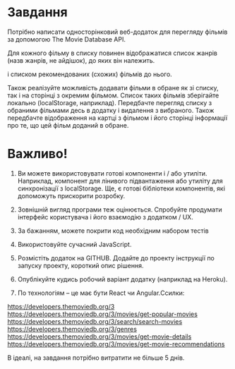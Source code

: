 # Завдання

Потрібно написати односторінковий веб-додаток для перегляду фільмів за допомогою The Movie Database API.

<!--// При запуску додатку, повинен відображатися список популярних фільмів з пагінацією або динамічним підвантаженням (на вибір). -->

<!--// Також на сторінці повинно бути поле для пошуку. Коли ти вводиш туди якийсь текст, повинні відобразитися фільми які йому  відповідають. -->

Для кожного фільму в списку повинен відображатися список жанрів (назв жанрів, не айдішок), до яких він належить.

<!--// При кліці на картку фільма, повинна бути показана сторінка з детальною інформацією про цей фільм  -->
і списком рекомендованих (схожих) фільмів до нього.

Також реалізуйте можливість додавати фільми в обране як зі списку, так і на сторінці з окремим фільмом.
Список таких фільмів зберігайте локально (localStorage, наприклад).
Передбачте перегляд списку з обраними фільмами десь в додатку і видалення з вибраного.
Також передбачте відображення на картці з фільмом і його сторінці інформації про те, що цей фільм доданий в обране.

# Важливо!

1. Ви можете використовувати готові компоненти і / або утиліти. Наприклад, компонент 
для лінивого підвантаження або утиліту для синхронізації з localStorage. Ще, є готові 
бібліотеки компонентів, які допоможуть прискорити розробку.

2. Зовнішній вигляд програми теж оцінюється. Спробуйте продумати інтерфейс 
користувача і його взаємодію з додатком / UX.

3. За бажанням, можете покрити код необхідним набором тестів

4. Використовуйте сучасний JavaScript.

5. Розмістіть додаток на GITHUB. Додайте до проекту інструкції по запуску проекту,
короткий опис рішення.

6. Опублікуйте кудись робочий варіант додатку (наприклад на Heroku).

7. По технологіям – це має бути React чи Angular.Ссилки:

https://developers.themoviedb.org/3
https://developers.themoviedb.org/3/movies/get-popular-movies
https://developers.themoviedb.org/3/search/search-movies
https://developers.themoviedb.org/3/genres
https://developers.themoviedb.org/3/movies/get-movie-details
https://developers.themoviedb.org/3/movies/get-movie-recommendations

В ідеалі, на завдання потрібно витратити не більше 5 днів.